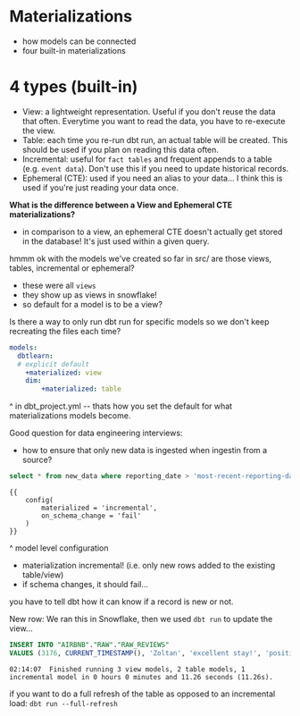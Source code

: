 # Materializations

* how models can be connected
* four built-in materializations

# 4 types (built-in)

* View: a lightweight representation. Useful if you don't reuse the data that often. Everytime you want to read the data, you have to re-execute the view.
* Table: each time you re-run dbt run, an actual table will be created. This should be used if you plan on reading this data often. 
* Incremental: useful for `fact tables` and frequent appends to a table (e.g. `event data`). Don't use this if you need to update historical records.
* Ephemeral (CTE): used if you need an alias to your data... I think this is used if you're just reading your data once. 

**What is the difference between a View and Ephemeral CTE materializations?**
- in comparison to a view, an ephemeral CTE doesn't actually get stored in the database! It's just used within a given query.


hmmm ok with the models we've created so far in src/ are those views, tables, incremental or ephemeral?
* these were all `views`
* they show up as views in snowflake!
* so default for a model is to be a view?

Is there a way to only run dbt run for specific models so we don't keep recreating the files each time?


```yml
models:
  dbtlearn:
  # explicit default
    +materialized: view
    dim:
        +materialized: table
```

^ in dbt_project.yml -- thats how you set the default for what materializations models become.


Good question for data engineering interviews:
- how to ensure that only new data is ingested when ingestin from a source?
```sql
select * from new_data where reporting_date > 'most-recent-reporting-date'
```



```jinja
{{
    config(
        materialized = 'incremental',
        on_schema_change = 'fail'
    )
}}
```

^ model level configuration 
- materialization incremental! (i.e. only new rows added to the existing table/view)
- if schema changes, it should fail...

you have to tell dbt how it can know if a record is new or not.

New row:
We ran this in Snowflake, then we used `dbt run` to update the view...
```SQL
INSERT INTO "AIRBNB"."RAW"."RAW_REVIEWS"
VALUES (3176, CURRENT_TIMESTAMP(), 'Zoltan', 'excellent stay!', 'positive');
```

```
02:14:07  Finished running 3 view models, 2 table models, 1 incremental model in 0 hours 0 minutes and 11.26 seconds (11.26s).
```

if you want to do a full refresh of the table as opposed to an incremental load:
`dbt run --full-refresh`


